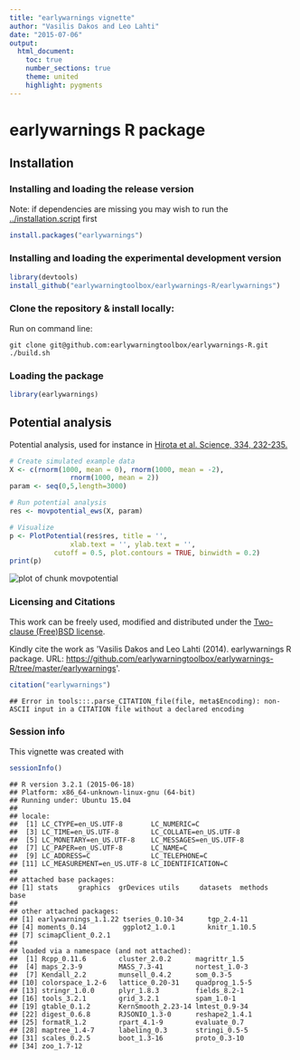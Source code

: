 ```yaml
---
title: "earlywarnings vignette"
author: "Vasilis Dakos and Leo Lahti"
date: "2015-07-06"
output:
  html_document:
    toc: true
    number_sections: true
    theme: united
    highlight: pygments
---
```


<!--
  %\VignetteEngine{knitr::rmarkdown}
  %\VignetteIndexEntry{microbiome tutorial}
  %\usepackage[utf8]{inputenc}
-->



earlywarnings R package
===========

## Installation

### Installing and loading the release version

Note: if dependencies are missing you may wish to run the [../installation.script](installation.script) first


```r
install.packages("earlywarnings")
```

### Installing and loading the experimental development version


```r
library(devtools)
install_github("earlywarningtoolbox/earlywarnings-R/earlywarnings")
```

### Clone the repository & install locally:

Run on command line:
<pre><code>git clone git@github.com:earlywarningtoolbox/earlywarnings-R.git
./build.sh
</pre></code>

### Loading the package


```r
library(earlywarnings)  
```


## Potential analysis

Potential analysis, used for instance in [Hirota et al. Science, 334, 232-235.](http://www.sciencemag.org/content/334/6053/232.long)


```r
# Create simulated example data
X <- c(rnorm(1000, mean = 0), rnorm(1000, mean = -2), 
 	           rnorm(1000, mean = 2))
param <- seq(0,5,length=3000) 

# Run potential analysis
res <- movpotential_ews(X, param)

# Visualize
p <- PlotPotential(res$res, title = '', 
	       	   xlab.text = '', ylab.text = '', 
		   cutoff = 0.5, plot.contours = TRUE, binwidth = 0.2)
print(p)
```

![plot of chunk movpotential](figure/movpotential-1.png) 


### Licensing and Citations

This work can be freely used, modified and distributed under the 
[Two-clause (Free)BSD license](http://en.wikipedia.org/wiki/BSD\_licenses).

Kindly cite the work as 'Vasilis Dakos and Leo Lahti (2014). earlywarnings R package. URL: https://github.com/earlywarningtoolbox/earlywarnings-R/tree/master/earlywarnings'.


```r
citation("earlywarnings")
```

```
## Error in tools:::.parse_CITATION_file(file, meta$Encoding): non-ASCII input in a CITATION file without a declared encoding
```

### Session info

This vignette was created with


```r
sessionInfo()
```

```
## R version 3.2.1 (2015-06-18)
## Platform: x86_64-unknown-linux-gnu (64-bit)
## Running under: Ubuntu 15.04
## 
## locale:
##  [1] LC_CTYPE=en_US.UTF-8       LC_NUMERIC=C              
##  [3] LC_TIME=en_US.UTF-8        LC_COLLATE=en_US.UTF-8    
##  [5] LC_MONETARY=en_US.UTF-8    LC_MESSAGES=en_US.UTF-8   
##  [7] LC_PAPER=en_US.UTF-8       LC_NAME=C                 
##  [9] LC_ADDRESS=C               LC_TELEPHONE=C            
## [11] LC_MEASUREMENT=en_US.UTF-8 LC_IDENTIFICATION=C       
## 
## attached base packages:
## [1] stats     graphics  grDevices utils     datasets  methods   base     
## 
## other attached packages:
## [1] earlywarnings_1.1.22 tseries_0.10-34      tgp_2.4-11          
## [4] moments_0.14         ggplot2_1.0.1        knitr_1.10.5        
## [7] scimapClient_0.2.1  
## 
## loaded via a namespace (and not attached):
##  [1] Rcpp_0.11.6        cluster_2.0.2      magrittr_1.5      
##  [4] maps_2.3-9         MASS_7.3-41        nortest_1.0-3     
##  [7] Kendall_2.2        munsell_0.4.2      som_0.3-5         
## [10] colorspace_1.2-6   lattice_0.20-31    quadprog_1.5-5    
## [13] stringr_1.0.0      plyr_1.8.3         fields_8.2-1      
## [16] tools_3.2.1        grid_3.2.1         spam_1.0-1        
## [19] gtable_0.1.2       KernSmooth_2.23-14 lmtest_0.9-34     
## [22] digest_0.6.8       RJSONIO_1.3-0      reshape2_1.4.1    
## [25] formatR_1.2        rpart_4.1-9        evaluate_0.7      
## [28] maptree_1.4-7      labeling_0.3       stringi_0.5-5     
## [31] scales_0.2.5       boot_1.3-16        proto_0.3-10      
## [34] zoo_1.7-12
```




